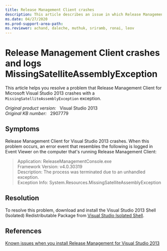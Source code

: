 ```yaml
---
title: Release Management Client crashes 
description: This article describes an issue in which Release Management Client crashes. This triggers a MissingSatelliteAssemblyException exception. Also provide a resolution.
ms.date: 04/27/2020
ms.prod-support-area-path: 
ms.reviewer: achand, daleche, muthuk, sriramb, ronai, leov
---
```

# Release Management Client crashes and logs MissingSatelliteAssemblyException

This article helps you resolve a problem that Release Management Client for Microsoft Visual Studio 2013 crashes with a `MissingSatelliteAssemblyException` exception.

_Original product version:_ &nbsp; Visual Studio 2013  
_Original KB number:_ &nbsp; 2907779

## Symptoms

Release Management Client for Visual Studio 2013 crashes. When this problem occurs, an error event that resembles the following is logged in Event Viewer on the computer that's running Release Management Client:

> Application: ReleaseManagementConsole.exe  
> Framework Version: v4.0.30319  
> Description: The process was terminated due to an unhandled exception.  
> Exception Info: System.Resources.MissingSatelliteAssemblyException

## Resolution

To resolve this problem, download and install the Visual Studio 2013 Shell (Isolated) Redistributable Package from [Visual Studio Isolated Shell](https://visualstudio.microsoft.com/vs/older-downloads/isolated-shell/).

## References

[Known issues when you install Release Management for Visual Studio 2013](https://support.microsoft.com/help/2905736)

